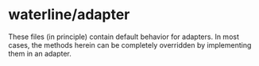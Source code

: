 # waterline/adapter

These files (in principle) contain default behavior for adapters.  In most cases, the methods herein can be completely overridden by implementing them in an adapter.